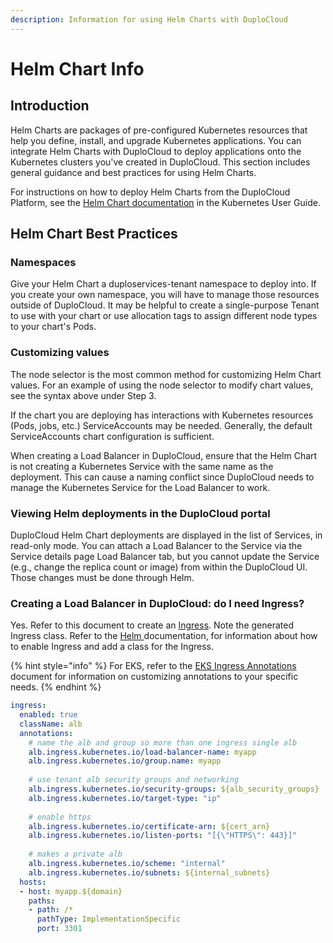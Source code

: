 ```yaml
---
description: Information for using Helm Charts with DuploCloud
---
```


# Helm Chart Info

## Introduction

Helm Charts are packages of pre-configured Kubernetes resources that help you define, install, and upgrade Kubernetes applications. You can integrate Helm Charts with DuploCloud to deploy applications onto the Kubernetes clusters you've created in DuploCloud. This section includes general guidance and best practices for using Helm Charts.

For instructions on how to deploy Helm Charts from the DuploCloud Platform, see the [Helm Chart documentation](../kubernetes-overview/helm-charts.md) in the Kubernetes User Guide.

## Helm Chart Best Practices

### Namespaces

Give your Helm Chart a duploservices-tenant namespace to deploy into. If you create your own namespace, you will have to manage those resources outside of DuploCloud. It may be helpful to create a single-purpose Tenant to use with your chart or use allocation tags to assign different node types to your chart's Pods.

### Customizing values

The node selector is the most common method for customizing Helm Chart values. For an example of using the node selector to modify chart values, see the syntax above under Step 3.&#x20;

If the chart you are deploying has interactions with Kubernetes resources (Pods, jobs, etc.) ServiceAccounts may be needed. Generally, the default ServiceAccounts chart configuration is sufficient.

When creating a Load Balancer in DuploCloud, ensure that the Helm Chart is not creating a Kubernetes Service with the same name as the deployment. This can cause a naming conflict since DuploCloud needs to manage the Kubernetes Service for the Load Balancer to work.&#x20;

### Viewing Helm deployments in the DuploCloud portal

DuploCloud Helm Chart deployments are displayed in the list of Services, in read-only mode. You can attach a Load Balancer to the Service via the Service details page Load Balancer tab, but you cannot update the Service (e.g., change the replica count or image) from within the DuploCloud UI. Those changes must be done through Helm.

### Creating a Load Balancer in DuploCloud: do I need Ingress?

Yes. Refer to this document to create an [Ingress](../kubernetes-overview/ingress-loadbalancer/adding-ingress.md). Note the generated Ingress class. Refer to the [Helm ](https://helm.sh/docs/)documentation, for information about how to enable Ingress and add a class for the Ingress.&#x20;

{% hint style="info" %}
For EKS, refer to the [EKS Ingress Annotations](https://kubernetes-sigs.github.io/aws-load-balancer-controller/v2.7/guide/ingress/annotations/) document for information on customizing annotations to your specific needs.
{% endhint %}

```yaml
ingress: 
  enabled: true
  className: alb
  annotations: 
    # name the alb and group so more than one ingress single alb
    alb.ingress.kubernetes.io/load-balancer-name: myapp
    alb.ingress.kubernetes.io/group.name: myapp
    
    # use tenant alb security groups and networking
    alb.ingress.kubernetes.io/security-groups: ${alb_security_groups}
    alb.ingress.kubernetes.io/target-type: "ip"
    
    # enable https
    alb.ingress.kubernetes.io/certificate-arn: ${cert_arn}
    alb.ingress.kubernetes.io/listen-ports: "[{\"HTTPS\": 443}]"
    
    # makes a private alb
    alb.ingress.kubernetes.io/scheme: "internal"
    alb.ingress.kubernetes.io/subnets: ${internal_subnets}
  hosts:
  - host: myapp.${domain}
    paths:
    - path: /*
      pathType: ImplementationSpecific
      port: 3301
```
